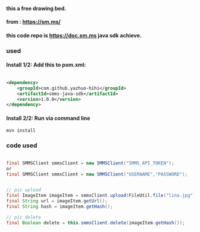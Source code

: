 #### this a free drawing bed.

#### from : https://sm.ms/

#### this code repo is https://doc.sm.ms java sdk achieve.

### used

#### Install 1/2: Add this to pom.xml:

```xml

<dependency>
    <groupId>com.github.yazhuo-hihi</groupId>
    <artifactId>smms-java-sdk</artifactId>
    <version>1.0.0</version>
</dependency>
```

#### Install 2/2: Run via command line

```shell
mvn install
```

### code used

```java

final SMMSClient smmsClient = new SMMSClient("SMMS_API_TOKEN");
or 
final SMMSClient smmsClient = new SMMSClient("USERNAME","PASSWORD");


// pic upload
final ImageItem imageItem = smmsClient.upload(FileUtil.file("lina.jpg"));
final String url = imageItem.getUrl();
final String hash = imageItem.getHash();

// pic delete 
final Boolean delete = this.smmsClient.delete(imageItem.getHash());

```
